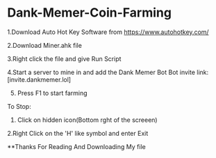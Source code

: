 # Dank-Memer-Coin-Farming

1.Download Auto Hot Key Software from
https://www.autohotkey.com/

2.Download Miner.ahk file

3.Right click the file and give Run Script

4.Start a server to mine in and add the Dank Memer Bot
Bot invite link: [invite.dankmemer.lol]

5. Press  F1 to start farming

To Stop:

1. Click on hidden icon(Bottom rght of the screeen)

2.Right Click on the 'H' like symbol and enter Exit

**Thanks For Reading And Downloading My file
